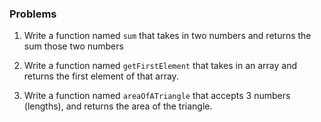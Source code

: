 ### Problems

1. Write a function named `sum` that takes in two numbers and returns the sum those two numbers

2. Write a function named `getFirstElement` that takes in an array and returns the first element of that array. 

3.  Write a function named `areaOfATriangle` that accepts 3 numbers (lengths), and returns the area of the triangle. 